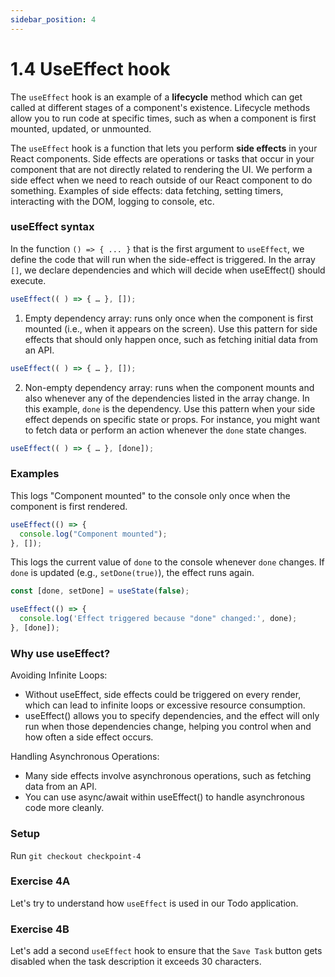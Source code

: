 ```yaml
---
sidebar_position: 4
---
```


# 1.4 UseEffect hook

The `useEffect` hook is an example of a **lifecycle** method which can get called at different stages of a component's existence. Lifecycle methods allow you to run code at specific times, such as when a component is first mounted, updated, or unmounted.

The `useEffect` hook is a function that lets you perform **side effects** in your React components. Side effects are operations or tasks that occur in your component that are not directly related to rendering the UI. We perform a side effect when we need to reach outside of our React component to do something. Examples of side effects: data fetching, setting timers, interacting with the DOM, logging to console, etc.

### useEffect syntax

In the function `() => { ... }` that is the first argument to `useEffect`, we define the code that will run when the side-effect is triggered. In the array `[]`, we declare dependencies and which will decide when useEffect() should execute.

```jsx
useEffect(( ) => { … }, []);
```

1. Empty dependency array: runs only once when the component is first mounted (i.e., when it appears on the screen). Use this pattern for side effects that should only happen once, such as fetching initial data from an API.

```jsx
useEffect(( ) => { … }, []);
```

2. Non-empty dependency array: runs when the component mounts and also whenever any of the dependencies listed in the array change. In this example, `done` is the dependency. Use this pattern when your side effect depends on specific state or props. For instance, you might want to fetch data or perform an action whenever the `done` state changes.

```jsx
useEffect(( ) => { … }, [done]);
```

### Examples

This logs "Component mounted" to the console only once when the component is first rendered.

```jsx
useEffect(() => {
  console.log("Component mounted");
}, []);
```

This logs the current value of `done` to the console whenever `done` changes. If `done` is updated (e.g., `setDone(true)`), the effect runs again.

```jsx
const [done, setDone] = useState(false);

useEffect(() => {
  console.log('Effect triggered because "done" changed:', done);
}, [done]);
```

### Why use useEffect?

Avoiding Infinite Loops:

- Without useEffect, side effects could be triggered on every render, which can lead to infinite loops or excessive resource consumption.
- useEffect() allows you to specify dependencies, and the effect will only run when those dependencies change, helping you control when and how often a side effect occurs.

Handling Asynchronous Operations:

- Many side effects involve asynchronous operations, such as fetching data from an API.
- You can use async/await within useEffect() to handle asynchronous code more cleanly.

### Setup

Run `git checkout checkpoint-4`

### Exercise 4A

Let's try to understand how `useEffect` is used in our Todo application.

### Exercise 4B

Let's add a second `useEffect` hook to ensure that the `Save Task` button gets disabled when the task description it exceeds 30 characters.
